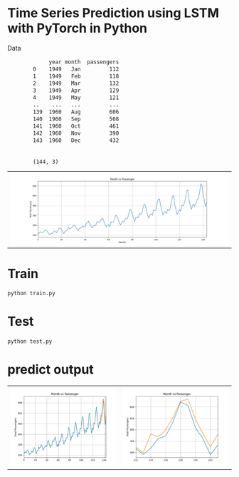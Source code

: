 # Time Series Prediction using LSTM with PyTorch in Python

Data 
```
             year month  passengers
        0    1949   Jan         112
        1    1949   Feb         118
        2    1949   Mar         132
        3    1949   Apr         129
        4    1949   May         121
        ..    ...   ...         ...
        139  1960   Aug         606
        140  1960   Sep         508
        141  1960   Oct         461
        142  1960   Nov         390
        143  1960   Dec         432


        (144, 3)

```
<table border="0">
<tr>
    <td>
    <img src="figure/original.jpg", width="100%" />
    </td>
</tr>
</table>


# Train
```
python train.py
```

# Test
```
python test.py
```

# predict output

<table border="0">
<tr>
    <td>
    <img src="figure/result.jpg" width="100%" />
    </td>
    <td>
    <img src="figure/result2.jpg", width="100%" />
    </td>
</tr>
</table>